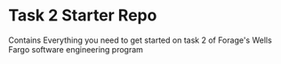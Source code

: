 # Task 2 Starter Repo
Contains Everything you need to get started on task 2 of Forage's Wells Fargo software engineering program